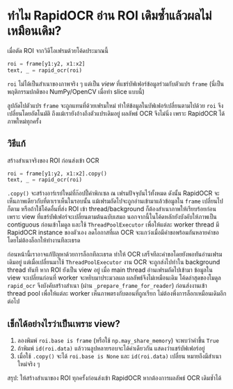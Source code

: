# ทำไม RapidOCR อ่าน ROI เดิมซ้ำแล้วผลไม่เหมือนเดิม?

เมื่อตัด ROI จากวิดีโอเฟรมด้วยโค้ดประมาณนี้

```python
roi = frame[y1:y2, x1:x2]
text, _ = rapid_ocr(roi)
```

`roi` ไม่ได้เป็นสำเนาของภาพจริง ๆ แต่เป็น *view* ที่แชร์บัฟเฟอร์ข้อมูลร่วมกับตัวแปร `frame` (นี่เป็นพฤติกรรมปกติของ NumPy/OpenCV เมื่อทำ slice แบบนี้)

ลูปถัดไปตัวแปร `frame` จะถูกแทนที่ด้วยเฟรมใหม่ ทำให้ข้อมูลในบัฟเฟอร์เปลี่ยนตามไปด้วย `roi` จึงเปลี่ยนโดยอัตโนมัติ ถึงแม้เรายังอ้างถึงตัวแปรเดิมอยู่ ผลลัพธ์ OCR จึงไม่นิ่ง เพราะ RapidOCR ได้ภาพใหม่ทุกครั้ง

## วิธีแก้

สร้างสำเนาจริงของ ROI ก่อนส่งเข้า OCR

```python
roi = frame[y1:y2, x1:x2].copy()
text, _ = rapid_ocr(roi)
```

`.copy()` จะสร้างอาร์เรย์ใหม่ที่ก๊อปปี้ค่าพิกเซล ณ เฟรมปัจจุบันไว้ทั้งหมด ดังนั้น RapidOCR จะเห็นภาพเดียวกับที่ตาเราเห็นในรอบนั้น แม้เฟรมถัดไปจะถูกอ่านเข้ามาแล้วข้อมูลใน `frame` เปลี่ยนไปก็ตาม หรือถ้าใช้โค้ดอื่นที่ส่ง ROI เข้า thread/background ก็ต้องสำเนาภาพให้เรียบร้อยก่อน เพราะ view ที่แชร์บัฟเฟอร์จะเปลี่ยนตามต้นฉบับเสมอ นอกจากนี้ในโค้ดหลักยังบังคับให้ภาพเป็น contiguous ก่อนเข้าโมดูล และใช้ `ThreadPoolExecutor` เพื่อให้แต่ละ worker thread มี RapidOCR instance ของตัวเอง ลดโอกาสที่ผล OCR จะแกว่งเมื่อมีคำขอพร้อมกันหลายคำขอโดยไม่ต้องล็อกให้ทำงานทีละเธรด

ก่อนหน้านี้เราอาจแก้ปัญหาด้วยการล็อกทีละเธรด ทำให้ OCR เสร็จทีละคำขอโดยยังพอทันอ่านเฟรมเดิมอยู่ แต่เมื่อเปลี่ยนมาใช้ `ThreadPoolExecutor` งาน OCR จะถูกส่งไปทำใน background thread ทันที หาก ROI ยังเป็น view อยู่ เมื่อ main thread อ่านเฟรมถัดไปเข้ามา ข้อมูลใน view จะเปลี่ยนก่อนที่ worker จะหยิบมาประมวลผล ผลลัพธ์จึงไม่เหมือนเดิม โค้ดล่าสุดของโมดูล `rapid_ocr` จึงบังคับสร้างสำเนา (ผ่าน `_prepare_frame_for_reader`) ก่อนส่งงานเข้า thread pool เพื่อให้แต่ละ worker เห็นภาพตรงกับตอนที่ถูกเรียก ไม่ต้องพึ่งการล็อกเหมือนเดิมอีกต่อไป


## เช็กได้อย่างไรว่าเป็นเพราะ view?

1. ลองพิมพ์ `roi.base is frame` (หรือใช้ `np.may_share_memory`) จะพบว่าค่าขึ้น `True`
2. ถ้าพิมพ์ `id(roi.data)` แล้ววนลูปหลายรอบจะได้ค่าเดียวกัน แสดงว่าแชร์บัฟเฟอร์อยู่
3. เมื่อใช้ `.copy()` จะได้ `roi.base is None` และ `id(roi.data)` เปลี่ยน หมายถึงมีสำเนาใหม่จริง ๆ

สรุป: ให้สร้างสำเนาของ ROI ทุกครั้งก่อนส่งเข้า RapidOCR หากต้องการผลลัพธ์ OCR เดิมซ้ำได้
